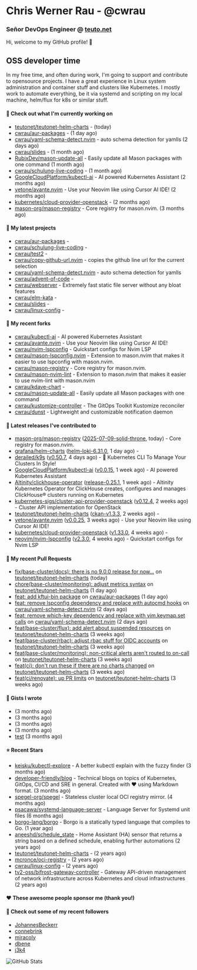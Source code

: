# Chris Werner Rau - @cwrau
### Señor DevOps Engineer @ [teuto.net](https://teuto.net)

Hi, welcome to my GitHub profile! 👋

## OSS developer time
In my free time, and often during work, I'm going to support and contribute to opensource projects. I have a great experience in Linux system administration and container stuff and clusters like Kubernetes. I mostly work to automate everything, be it via systemd and scripting on my local machine, helm/flux for k8s or similar stuff.

#### 👷 Check out what I'm currently working on

- [teutonet/teutonet-helm-charts](https://github.com/teutonet/teutonet-helm-charts) -  (today)
- [cwrau/aur-packages](https://github.com/cwrau/aur-packages) -  (1 day ago)
- [cwrau/yaml-schema-detect.nvim](https://github.com/cwrau/yaml-schema-detect.nvim) - auto schema detection for yamlls (2 days ago)
- [cwrau/slides](https://github.com/cwrau/slides) -  (1 month ago)
- [RubixDev/mason-update-all](https://github.com/RubixDev/mason-update-all) - Easily update all Mason packages with one command (1 month ago)
- [cwrau/schulung-live-coding](https://github.com/cwrau/schulung-live-coding) -  (1 month ago)
- [GoogleCloudPlatform/kubectl-ai](https://github.com/GoogleCloudPlatform/kubectl-ai) - AI powered Kubernetes Assistant (2 months ago)
- [yetone/avante.nvim](https://github.com/yetone/avante.nvim) - Use your Neovim like using Cursor AI IDE! (2 months ago)
- [kubernetes/cloud-provider-openstack](https://github.com/kubernetes/cloud-provider-openstack) -  (2 months ago)
- [mason-org/mason-registry](https://github.com/mason-org/mason-registry) - Core registry for mason.nvim. (3 months ago)

#### 🌱 My latest projects

- [cwrau/aur-packages](https://github.com/cwrau/aur-packages) - 
- [cwrau/schulung-live-coding](https://github.com/cwrau/schulung-live-coding) - 
- [cwrau/test2](https://github.com/cwrau/test2) - 
- [cwrau/copy-github-url.nvim](https://github.com/cwrau/copy-github-url.nvim) - copies the github line url for the current selection
- [cwrau/yaml-schema-detect.nvim](https://github.com/cwrau/yaml-schema-detect.nvim) - auto schema detection for yamlls
- [cwrau/advent-of-code](https://github.com/cwrau/advent-of-code) - 
- [cwrau/webserver](https://github.com/cwrau/webserver) - Extremely fast static file server without any bloat features
- [cwrau/elm-kata](https://github.com/cwrau/elm-kata) - 
- [cwrau/slides](https://github.com/cwrau/slides) - 
- [cwrau/linux-config](https://github.com/cwrau/linux-config) - 

#### 🍴 My recent forks

- [cwrau/kubectl-ai](https://github.com/cwrau/kubectl-ai) - AI powered Kubernetes Assistant
- [cwrau/avante.nvim](https://github.com/cwrau/avante.nvim) - Use your Neovim like using Cursor AI IDE!
- [cwrau/nvim-lspconfig](https://github.com/cwrau/nvim-lspconfig) - Quickstart configs for Nvim LSP
- [cwrau/mason-lspconfig.nvim](https://github.com/cwrau/mason-lspconfig.nvim) - Extension to mason.nvim that makes it easier to use lspconfig with mason.nvim.
- [cwrau/mason-registry](https://github.com/cwrau/mason-registry) - Core registry for mason.nvim.
- [cwrau/mason-nvim-lint](https://github.com/cwrau/mason-nvim-lint) - Extension to mason.nvim that makes it easier to use nvim-lint with mason.nvim
- [cwrau/kdave-chart](https://github.com/cwrau/kdave-chart) - 
- [cwrau/mason-update-all](https://github.com/cwrau/mason-update-all) - Easily update all Mason packages with one command
- [cwrau/kustomize-controller](https://github.com/cwrau/kustomize-controller) - The GitOps Toolkit Kustomize reconciler
- [cwrau/dunst](https://github.com/cwrau/dunst) - Lightweight and customizable notification daemon

#### 🔭 Latest releases I've contributed to

- [mason-org/mason-registry](https://github.com/mason-org/mason-registry) ([2025-07-09-solid-throne](https://github.com/mason-org/mason-registry/releases/tag/2025-07-09-solid-throne), today) - Core registry for mason.nvim.
- [grafana/helm-charts](https://github.com/grafana/helm-charts) ([helm-loki-6.31.0](https://github.com/grafana/helm-charts/releases/tag/helm-loki-6.31.0), 1 day ago) - 
- [derailed/k9s](https://github.com/derailed/k9s) ([v0.50.7](https://github.com/derailed/k9s/releases/tag/v0.50.7), 4 days ago) - 🐶 Kubernetes CLI To Manage Your Clusters In Style!
- [GoogleCloudPlatform/kubectl-ai](https://github.com/GoogleCloudPlatform/kubectl-ai) ([v0.0.15](https://github.com/GoogleCloudPlatform/kubectl-ai/releases/tag/v0.0.15), 1 week ago) - AI powered Kubernetes Assistant
- [Altinity/clickhouse-operator](https://github.com/Altinity/clickhouse-operator) ([release-0.25.1](https://github.com/Altinity/clickhouse-operator/releases/tag/release-0.25.1), 1 week ago) - Altinity Kubernetes Operator for ClickHouse creates, configures and manages ClickHouse® clusters running on Kubernetes
- [kubernetes-sigs/cluster-api-provider-openstack](https://github.com/kubernetes-sigs/cluster-api-provider-openstack) ([v0.12.4](https://github.com/kubernetes-sigs/cluster-api-provider-openstack/releases/tag/v0.12.4), 2 weeks ago) - Cluster API implementation for OpenStack
- [teutonet/teutonet-helm-charts](https://github.com/teutonet/teutonet-helm-charts) ([ckan-v1.3.3](https://github.com/teutonet/teutonet-helm-charts/releases/tag/ckan-v1.3.3), 2 weeks ago) - 
- [yetone/avante.nvim](https://github.com/yetone/avante.nvim) ([v0.0.25](https://github.com/yetone/avante.nvim/releases/tag/v0.0.25), 3 weeks ago) - Use your Neovim like using Cursor AI IDE!
- [kubernetes/cloud-provider-openstack](https://github.com/kubernetes/cloud-provider-openstack) ([v1.33.0](https://github.com/kubernetes/cloud-provider-openstack/releases/tag/v1.33.0), 4 weeks ago) - 
- [neovim/nvim-lspconfig](https://github.com/neovim/nvim-lspconfig) ([v2.3.0](https://github.com/neovim/nvim-lspconfig/releases/tag/v2.3.0), 4 weeks ago) - Quickstart configs for Nvim LSP

#### 🔨 My recent Pull Requests

- [fix(base-cluster/docs): there is no 9.0.0 release for now...](https://github.com/teutonet/teutonet-helm-charts/pull/1563) on [teutonet/teutonet-helm-charts](https://github.com/teutonet/teutonet-helm-charts) (today)
- [chore(base-cluster/monitoring): adjust metrics syntax](https://github.com/teutonet/teutonet-helm-charts/pull/1562) on [teutonet/teutonet-helm-charts](https://github.com/teutonet/teutonet-helm-charts) (1 day ago)
- [feat: add kftui-bin package](https://github.com/cwrau/aur-packages/pull/62) on [cwrau/aur-packages](https://github.com/cwrau/aur-packages) (1 day ago)
- [feat: remove lspconfig dependency and replace with autocmd hooks](https://github.com/cwrau/yaml-schema-detect.nvim/pull/9) on [cwrau/yaml-schema-detect.nvim](https://github.com/cwrau/yaml-schema-detect.nvim) (2 days ago)
- [feat: remove which-key dependency and replace with vim.keymap.set calls](https://github.com/cwrau/yaml-schema-detect.nvim/pull/7) on [cwrau/yaml-schema-detect.nvim](https://github.com/cwrau/yaml-schema-detect.nvim) (2 days ago)
- [feat(base-cluster/flux): add alert about suspended resources](https://github.com/teutonet/teutonet-helm-charts/pull/1540) on [teutonet/teutonet-helm-charts](https://github.com/teutonet/teutonet-helm-charts) (3 weeks ago)
- [feat(base-cluster/rbac): adjust rbac stuff for OIDC accounts](https://github.com/teutonet/teutonet-helm-charts/pull/1538) on [teutonet/teutonet-helm-charts](https://github.com/teutonet/teutonet-helm-charts) (3 weeks ago)
- [feat(base-cluster/monitoring): non-critical alerts aren't routed to on-call](https://github.com/teutonet/teutonet-helm-charts/pull/1533) on [teutonet/teutonet-helm-charts](https://github.com/teutonet/teutonet-helm-charts) (3 weeks ago)
- [feat(ci): don't run these if there are no charts changed](https://github.com/teutonet/teutonet-helm-charts/pull/1522) on [teutonet/teutonet-helm-charts](https://github.com/teutonet/teutonet-helm-charts) (3 weeks ago)
- [feat(ci/renovate): up PR limits](https://github.com/teutonet/teutonet-helm-charts/pull/1506) on [teutonet/teutonet-helm-charts](https://github.com/teutonet/teutonet-helm-charts) (3 weeks ago)

#### 📓 Gists I wrote

- [](https://gist.github.com/85c73a60676b98638dc9789155cef9b3) (3 months ago)
- [](https://gist.github.com/69a382004ce7326d792ff10d6c26e553) (3 months ago)
- [](https://gist.github.com/f0bf8a208067c4bce5e8731c4caf5adc) (3 months ago)
- [](https://gist.github.com/997058533974174c5317135b3a4f0329) (3 months ago)
- [test](https://gist.github.com/3caaaa92ab8f3dc19895ff1a54c3fd54) (3 months ago)

#### ⭐ Recent Stars

- [keisku/kubectl-explore](https://github.com/keisku/kubectl-explore) - A better kubectl explain with the fuzzy finder (3 months ago)
- [developer-friendly/blog](https://github.com/developer-friendly/blog) - Technical blogs on topics of Kubernetes, GitOps, CI/CD and SRE in general. Created with ❤️ using Markdown format. (3 months ago)
- [spegel-org/spegel](https://github.com/spegel-org/spegel) - Stateless cluster local OCI registry mirror. (4 months ago)
- [psacawa/systemd-language-server](https://github.com/psacawa/systemd-language-server) - Language Server for Systemd unit files (6 months ago)
- [borgo-lang/borgo](https://github.com/borgo-lang/borgo) - Borgo is a statically typed language that compiles to Go. (1 year ago)
- [aneeshd/schedule_state](https://github.com/aneeshd/schedule_state) - Home Assistant (HA) sensor that returns a string based on a defined schedule, enabling further automations (2 years ago)
- [teutonet/teutonet-helm-charts](https://github.com/teutonet/teutonet-helm-charts) -  (2 years ago)
- [mcronce/oci-registry](https://github.com/mcronce/oci-registry) -  (2 years ago)
- [cwrau/linux-config](https://github.com/cwrau/linux-config) -  (2 years ago)
- [tv2-oss/bifrost-gateway-controller](https://github.com/tv2-oss/bifrost-gateway-controller) - Gateway API-driven management of network infrastructure across Kubernetes and cloud infrastructures (2 years ago)

#### ❤️ These awesome people sponsor me (thank you!)


#### 👯 Check out some of my recent followers

- [JohannesBeckerr](https://github.com/JohannesBeckerr)
- [connebrink](https://github.com/connebrink)
- [miracoly](https://github.com/miracoly)
- [dbene](https://github.com/dbene)
- [j3k4](https://github.com/j3k4)

![GitHub Stats](https://github-readme-stats.vercel.app/api?username=cwrau&count_private=false&theme=tokyonight&show_icons=true)
